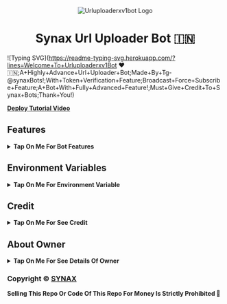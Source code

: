 <p align="center">
  <img src="https://graph.org/file/41c24a9826bfd8c2a1011.jpg" alt="Urluploaderxv1bot Logo">
</p>
<h1 align="center">
  Synax Url Uploader Bot 🇮🇳
</h1>



![Typing SVG](https://readme-typing-svg.herokuapp.com/?lines=Welcome+To+Urluploaderxv1Bot ❤️🇮🇳;A+Highly+Advance+Url+Uploader+Bot;Made+By+Tg-@synaxBots!;With+Token+Verification+Feature;Broadcast+Force+Subscribe+Feature;A+Bot+With+Fully+Advanced+Feature!;Must+Give+Credit+To+Synax+Bots;Thank+You!)
</p>

<b>[Deploy Tutorial Video](https://t.me/synaxbots)</b>


## Features

<b><details><summary>Tap On Me For Bot Features</summary>
 
- [x] Upload HTTP/HTTPS as File/Video to Telegram.
- [x] Upload YouTube & Google Drive Link and much more..
- [x] Upload zee5, sony.live, voot and much more..
- [x] Permanent thumbnail Support.
- [x] Broadcast & Force Subscribe Feature Added
- [x] Token Verification Feature Added [ Premium Feature] 
- [x] Custom Start Message With Picture And Buttons


</b>
</details>

## Environment Variables

<b><details><summary>Tap On Me For Environment Variable</summary>

- `TECH_VJ_API_ID` : Get From [my.telegram.org](https://my.telegram.org)
- `TECH_VJ_API_HASH` : Get From [my.telegram.org](https://my.telegram.org)
- `TECH_VJ_BOT_TOKEN` : Get From [BotFather](https://telegram.me/BotFather)
- `TECH_VJ_BOT_USERNAME` : Your Bot Username Without @
- `TECH_VJ_DB_URI` : Mongodb Database Url For Main Bot [Tutorial Watch Here](https://t.me/synaxnetwork)
- `TECH_VJ_OWNER_ID` : It mean Admin/Owner Id For Broadcasting Message.
- `TECH_VJ_LOG_CHANNEL` : Log channel id start with -100xxxxxx
- `TECH_VJ_UPDATES_CHANNEL` : Update channel id start with -100xxxxxx
- `TECH_VJ` : True if you want token verification else False
- `TECH_VJ_URL` : Your Shortner Domain Url Without https://
- `TECH_VJ_API` : Your Shortner Api
- `TECH_VJ_TUTORIAL` : Your How To Open Link of Shortner

Heroku BuildPack :-
- `https://github.com/jonathanong/heroku-buildpack-ffmpeg-latest`

</b>
</details>

## Credit

<b><details><summary>Tap On Me For See Credit</summary>

💝 Credit Goes To [Clinton Abraham](https://github.com/Clinton-Abraham) For Repository.

🖍️ The Token Verification System & Force Subscribe Is Added By [Tech VJ](https://telegram.me/Kingvj01) So Don't Forgot To Give Credit

💖 And Thank You So Much To All Who Help In This Journey 💕

Copyright ©️ [Tech VJ](https://telegram.me/synaxnetwork)

</b>
</details>

## About Owner 

<b><details><summary>Tap On Me For See Details Of Owner</summary>

- Telegram Channel : [VJ Botz](https://telegram.me/synaxbots)
- Contact Link : [King VJ](https://telegram.me/sanatanisynax)
- Instagram Id Link : [Tech VJ](https://instagram.com/sanatanisynax)

</b>
</details>


### Copyright ©️ [SYNAX](https://telegram.me/sanatanisynax)

<b>Selling This Repo Or Code Of This Repo For Money Is Strictly Prohibited 🚫</b>


